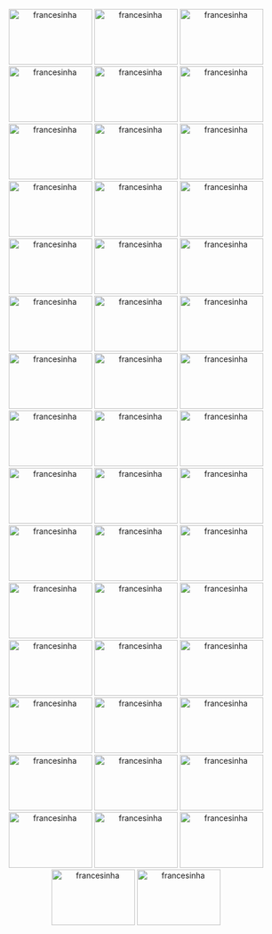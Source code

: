 <p align="center">
  <img src="https://lh3.googleusercontent.com/Yos63e27T1OGzYe4ATlAFBs_H-MTiCtjAXdXGi5mGeW2BqIema3IBnNc5XX18hWFHb2QqA=s113" height='100' width="150" title="francesinha">
  <img src="https://lh3.googleusercontent.com/Yos63e27T1OGzYe4ATlAFBs_H-MTiCtjAXdXGi5mGeW2BqIema3IBnNc5XX18hWFHb2QqA=s113" height='100' width="150" title="francesinha">
  <img src="https://lh3.googleusercontent.com/Yos63e27T1OGzYe4ATlAFBs_H-MTiCtjAXdXGi5mGeW2BqIema3IBnNc5XX18hWFHb2QqA=s113" height='100' width="150" title="francesinha">
  <img src="https://lh3.googleusercontent.com/Yos63e27T1OGzYe4ATlAFBs_H-MTiCtjAXdXGi5mGeW2BqIema3IBnNc5XX18hWFHb2QqA=s113" height='100' width="150" title="francesinha">
  <img src="https://lh3.googleusercontent.com/Yos63e27T1OGzYe4ATlAFBs_H-MTiCtjAXdXGi5mGeW2BqIema3IBnNc5XX18hWFHb2QqA=s113" height='100' width="150" title="francesinha">
  <img src="https://lh3.googleusercontent.com/Yos63e27T1OGzYe4ATlAFBs_H-MTiCtjAXdXGi5mGeW2BqIema3IBnNc5XX18hWFHb2QqA=s113" height='100' width="150" title="francesinha">
  <img src="https://lh3.googleusercontent.com/Yos63e27T1OGzYe4ATlAFBs_H-MTiCtjAXdXGi5mGeW2BqIema3IBnNc5XX18hWFHb2QqA=s113" height='100' width="150" title="francesinha">
  <img src="https://lh3.googleusercontent.com/Yos63e27T1OGzYe4ATlAFBs_H-MTiCtjAXdXGi5mGeW2BqIema3IBnNc5XX18hWFHb2QqA=s113" height='100' width="150" title="francesinha">
  <img src="https://lh3.googleusercontent.com/Yos63e27T1OGzYe4ATlAFBs_H-MTiCtjAXdXGi5mGeW2BqIema3IBnNc5XX18hWFHb2QqA=s113" height='100' width="150" title="francesinha">
  <img src="https://lh3.googleusercontent.com/Yos63e27T1OGzYe4ATlAFBs_H-MTiCtjAXdXGi5mGeW2BqIema3IBnNc5XX18hWFHb2QqA=s113" height='100' width="150" title="francesinha">
  <img src="https://lh3.googleusercontent.com/Yos63e27T1OGzYe4ATlAFBs_H-MTiCtjAXdXGi5mGeW2BqIema3IBnNc5XX18hWFHb2QqA=s113" height='100' width="150" title="francesinha">
  <img src="https://lh3.googleusercontent.com/Yos63e27T1OGzYe4ATlAFBs_H-MTiCtjAXdXGi5mGeW2BqIema3IBnNc5XX18hWFHb2QqA=s113" height='100' width="150" title="francesinha">
  <img src="https://lh3.googleusercontent.com/Yos63e27T1OGzYe4ATlAFBs_H-MTiCtjAXdXGi5mGeW2BqIema3IBnNc5XX18hWFHb2QqA=s113" height='100' width="150" title="francesinha">
  <img src="https://lh3.googleusercontent.com/Yos63e27T1OGzYe4ATlAFBs_H-MTiCtjAXdXGi5mGeW2BqIema3IBnNc5XX18hWFHb2QqA=s113" height='100' width="150" title="francesinha">
  <img src="https://lh3.googleusercontent.com/Yos63e27T1OGzYe4ATlAFBs_H-MTiCtjAXdXGi5mGeW2BqIema3IBnNc5XX18hWFHb2QqA=s113" height='100' width="150" title="francesinha">
  <img src="https://lh3.googleusercontent.com/Yos63e27T1OGzYe4ATlAFBs_H-MTiCtjAXdXGi5mGeW2BqIema3IBnNc5XX18hWFHb2QqA=s113" height='100' width="150" title="francesinha">
  <img src="https://lh3.googleusercontent.com/Yos63e27T1OGzYe4ATlAFBs_H-MTiCtjAXdXGi5mGeW2BqIema3IBnNc5XX18hWFHb2QqA=s113" height='100' width="150" title="francesinha">
  <img src="https://lh3.googleusercontent.com/Yos63e27T1OGzYe4ATlAFBs_H-MTiCtjAXdXGi5mGeW2BqIema3IBnNc5XX18hWFHb2QqA=s113" height='100' width="150" title="francesinha">
  <img src="https://lh3.googleusercontent.com/Yos63e27T1OGzYe4ATlAFBs_H-MTiCtjAXdXGi5mGeW2BqIema3IBnNc5XX18hWFHb2QqA=s113" height='100' width="150" title="francesinha">
  <img src="https://lh3.googleusercontent.com/Yos63e27T1OGzYe4ATlAFBs_H-MTiCtjAXdXGi5mGeW2BqIema3IBnNc5XX18hWFHb2QqA=s113" height='100' width="150" title="francesinha">
  <img src="https://lh3.googleusercontent.com/Yos63e27T1OGzYe4ATlAFBs_H-MTiCtjAXdXGi5mGeW2BqIema3IBnNc5XX18hWFHb2QqA=s113" height='100' width="150" title="francesinha">
  <img src="https://lh3.googleusercontent.com/Yos63e27T1OGzYe4ATlAFBs_H-MTiCtjAXdXGi5mGeW2BqIema3IBnNc5XX18hWFHb2QqA=s113" height='100' width="150" title="francesinha">
  <img src="https://lh3.googleusercontent.com/Yos63e27T1OGzYe4ATlAFBs_H-MTiCtjAXdXGi5mGeW2BqIema3IBnNc5XX18hWFHb2QqA=s113" height='100' width="150" title="francesinha">
  <img src="https://lh3.googleusercontent.com/Yos63e27T1OGzYe4ATlAFBs_H-MTiCtjAXdXGi5mGeW2BqIema3IBnNc5XX18hWFHb2QqA=s113" height='100' width="150" title="francesinha">
  <img src="https://lh3.googleusercontent.com/Yos63e27T1OGzYe4ATlAFBs_H-MTiCtjAXdXGi5mGeW2BqIema3IBnNc5XX18hWFHb2QqA=s113" height='100' width="150" title="francesinha">
  <img src="https://lh3.googleusercontent.com/Yos63e27T1OGzYe4ATlAFBs_H-MTiCtjAXdXGi5mGeW2BqIema3IBnNc5XX18hWFHb2QqA=s113" height='100' width="150" title="francesinha">
  <img src="https://lh3.googleusercontent.com/Yos63e27T1OGzYe4ATlAFBs_H-MTiCtjAXdXGi5mGeW2BqIema3IBnNc5XX18hWFHb2QqA=s113" height='100' width="150" title="francesinha">
  <img src="https://lh3.googleusercontent.com/Yos63e27T1OGzYe4ATlAFBs_H-MTiCtjAXdXGi5mGeW2BqIema3IBnNc5XX18hWFHb2QqA=s113" height='100' width="150" title="francesinha">
  <img src="https://lh3.googleusercontent.com/Yos63e27T1OGzYe4ATlAFBs_H-MTiCtjAXdXGi5mGeW2BqIema3IBnNc5XX18hWFHb2QqA=s113" height='100' width="150" title="francesinha">
  <img src="https://lh3.googleusercontent.com/Yos63e27T1OGzYe4ATlAFBs_H-MTiCtjAXdXGi5mGeW2BqIema3IBnNc5XX18hWFHb2QqA=s113" height='100' width="150" title="francesinha">
  <img src="https://lh3.googleusercontent.com/Yos63e27T1OGzYe4ATlAFBs_H-MTiCtjAXdXGi5mGeW2BqIema3IBnNc5XX18hWFHb2QqA=s113" height='100' width="150" title="francesinha">
  <img src="https://lh3.googleusercontent.com/Yos63e27T1OGzYe4ATlAFBs_H-MTiCtjAXdXGi5mGeW2BqIema3IBnNc5XX18hWFHb2QqA=s113" height='100' width="150" title="francesinha">
  <img src="https://lh3.googleusercontent.com/Yos63e27T1OGzYe4ATlAFBs_H-MTiCtjAXdXGi5mGeW2BqIema3IBnNc5XX18hWFHb2QqA=s113" height='100' width="150" title="francesinha">
  <img src="https://lh3.googleusercontent.com/Yos63e27T1OGzYe4ATlAFBs_H-MTiCtjAXdXGi5mGeW2BqIema3IBnNc5XX18hWFHb2QqA=s113" height='100' width="150" title="francesinha">
  <img src="https://lh3.googleusercontent.com/Yos63e27T1OGzYe4ATlAFBs_H-MTiCtjAXdXGi5mGeW2BqIema3IBnNc5XX18hWFHb2QqA=s113" height='100' width="150" title="francesinha">
  <img src="https://lh3.googleusercontent.com/Yos63e27T1OGzYe4ATlAFBs_H-MTiCtjAXdXGi5mGeW2BqIema3IBnNc5XX18hWFHb2QqA=s113" height='100' width="150" title="francesinha">
  <img src="https://lh3.googleusercontent.com/Yos63e27T1OGzYe4ATlAFBs_H-MTiCtjAXdXGi5mGeW2BqIema3IBnNc5XX18hWFHb2QqA=s113" height='100' width="150" title="francesinha">
  <img src="https://lh3.googleusercontent.com/Yos63e27T1OGzYe4ATlAFBs_H-MTiCtjAXdXGi5mGeW2BqIema3IBnNc5XX18hWFHb2QqA=s113" height='100' width="150" title="francesinha">
  <img src="https://lh3.googleusercontent.com/Yos63e27T1OGzYe4ATlAFBs_H-MTiCtjAXdXGi5mGeW2BqIema3IBnNc5XX18hWFHb2QqA=s113" height='100' width="150" title="francesinha">
  <img src="https://lh3.googleusercontent.com/Yos63e27T1OGzYe4ATlAFBs_H-MTiCtjAXdXGi5mGeW2BqIema3IBnNc5XX18hWFHb2QqA=s113" height='100' width="150" title="francesinha">
  <img src="https://lh3.googleusercontent.com/Yos63e27T1OGzYe4ATlAFBs_H-MTiCtjAXdXGi5mGeW2BqIema3IBnNc5XX18hWFHb2QqA=s113" height='100' width="150" title="francesinha">
  <img src="https://lh3.googleusercontent.com/Yos63e27T1OGzYe4ATlAFBs_H-MTiCtjAXdXGi5mGeW2BqIema3IBnNc5XX18hWFHb2QqA=s113" height='100' width="150" title="francesinha">
  <img src="https://lh3.googleusercontent.com/Yos63e27T1OGzYe4ATlAFBs_H-MTiCtjAXdXGi5mGeW2BqIema3IBnNc5XX18hWFHb2QqA=s113" height='100' width="150" title="francesinha">
  <img src="https://lh3.googleusercontent.com/Yos63e27T1OGzYe4ATlAFBs_H-MTiCtjAXdXGi5mGeW2BqIema3IBnNc5XX18hWFHb2QqA=s113" height='100' width="150" title="francesinha">
  <img src="https://lh3.googleusercontent.com/Yos63e27T1OGzYe4ATlAFBs_H-MTiCtjAXdXGi5mGeW2BqIema3IBnNc5XX18hWFHb2QqA=s113" height='100' width="150" title="francesinha">
  <img src="https://lh3.googleusercontent.com/Yos63e27T1OGzYe4ATlAFBs_H-MTiCtjAXdXGi5mGeW2BqIema3IBnNc5XX18hWFHb2QqA=s113" height='100' width="150" title="francesinha">
  <img src="https://lh3.googleusercontent.com/Yos63e27T1OGzYe4ATlAFBs_H-MTiCtjAXdXGi5mGeW2BqIema3IBnNc5XX18hWFHb2QqA=s113" height='100' width="150" title="francesinha">
</p>
